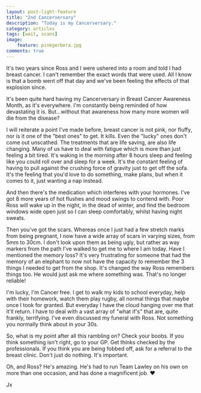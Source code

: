 ```yaml
---
layout: post-light-feature
title: "2nd Cancerversary"
description: "Today is my Cancerversary."
category: articles
tags: [wait, scans]
image:
    feature: pinkgerbera.jpg
comments: true
---
```


It's two years since Ross and I were ushered into a room and told I had breast cancer. I can't remember the exact words that were used. All I know is that a bomb went off that day and we've been feeling the effects of that explosion since.

It's been quite hard having my Cancerversary in Breast Cancer Awareness Month, as it's everywhere. I'm constantly being reminded of how devastating it is. But...without that awareness how many more women will die from the disease?

I will reiterate a point I've made before, breast cancer is not pink, nor fluffy, nor is it one of the "best ones" to get. It kills. Even the "lucky" ones don't come out unscathed. The treatments that are life saving, are also life changing. Many of us have to deal with fatigue which is more than just feeling a bit tired. It's waking in the morning after 8 hours sleep and feeling like you could roll over and sleep for a week. It's the constant feeling of having to pull against the crushing force of gravity just to get off the sofa. It's the feeling that you'd love to do something, make plans, but when it comes to it, just wanting a nap instead.

And then there's the medication which interferes with your hormones. I've got 8 more years of hot flushes and mood swings to contend with. Poor Ross will wake up in the night, in the dead of winter, and find the bedroom windows wide open just so I can sleep comfortably, whilst having night sweats.

Then you've got the scars. Whereas once I just had a few stretch marks from being pregnant, I now have a wide array of scars in varying sizes, from 5mm to 30cm. I don't look upon them as being ugly, but rather as way markers from the path I've walked to get me to where I am today.
Have I mentioned the memory loss? It's very frustrating for someone that had the memory of an elephant to now not have the capacity to remember the 3 things I needed to get from the shop. It's changed the way Ross remembers things too. He would just ask me where something was. That's no longer reliable!

I'm lucky, I'm Cancer free. I get to walk my kids to school everyday, help with their homework, watch them play rugby, all normal things that maybe once I took for granted. But everyday I have the cloud hanging over me that it'll return. I have to deal with a vast array of "what if's" that are, quite frankly, terrifying. I've even discussed my funeral with Ross. Not something you normally think about in your 30s.

So, what is my point after all this rambling on? Check your boobs. If you think something isn't right, go to your GP. Get thinks checked by the professionals. If you think you are being fobbed off, ask for a referral to the breast clinic. Don't just do nothing. It's important.

Oh, and Ross? He's amazing. He's had to run Team Lawley on his own on more than one occasion, and has done a magnificent job. ❤

Jx
